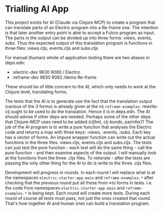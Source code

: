 # Trialling AI App

This project exists for AI (Claude via Clojure MCP) to create a program that can translate parts of an Electric program into a Re-frame one.
The intention is that later another entry point is able to accept a Fulcro program as input. The parts in the output can be divided up into
three forms: views, events, subs. Thus the expected output of this translation program is functions in three files:
views.cljs, events.cljs and subs.cljs

For manual (human) whole of application testing there are two aliases in deps.edn:

* :electric-dev 9630 8080 /     Electric
* :reframe-dev  9630 8082 /demo Re-frame

These should be of little concern to the AI, which only needs to work at the Clojure level, translating forms.

The tests that the AI is to generate use the fact that the translation output (various of the 3 forms) is already given at the ns `reframe-examples`.
rewrite-clj ought to be used to do the translation. Hence it is in deps.edn. The AI should advise if other deps are needed. Perhaps some of
the other deps that Clojure-MCP uses need to be added (cljfmt, clj-kondo, parinfer)? The job of the AI program is to write a pure function
that analyses the Electric code and returns a map with three keys: :views, :events, :subs. Each key has a vector of forms. An impure
wrapper function can write out the actual functions in the three files: views.cljs, events.cljs and subs.cljs. The tests can just test the
pure function - each test will do the same thing - call the pure function - and then examine aspects of the output. I will manually look at
the functions from the three .cljs files. To reiterate - after the tests are passing the only other thing for the AI to do is write to the
three .cljs files.

Development will progress in rounds. In each round I will replace what is at the namespaces `electric-starter-app.main` and `reframe-examples.*` after
checking that the previous round put all these from->to forms in tests. i.e. the code from namespaces `electric-starter-app.main` and `reframe-examples.*` is being kept. Each round will create more tests. During each round of course all tests must pass, not just the ones created that round. That's how together AI and human (me) can build a translation program.
